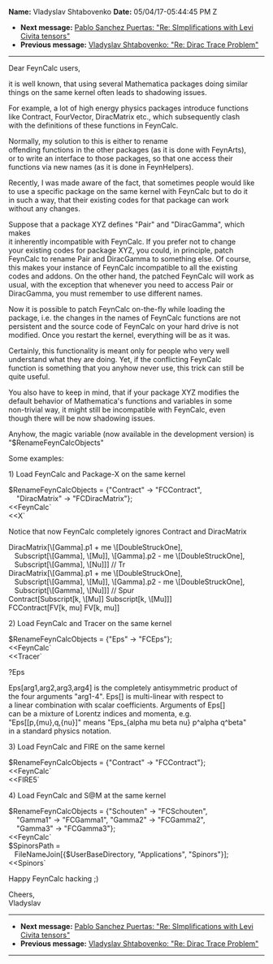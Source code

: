 **Name:** Vladyslav Shtabovenko
**Date:** 05/04/17-05:44:45 PM Z

  - **Next message:** [Pablo Sanchez Puertas: "Re: SImplifications with
    Levi Civita tensors"](1230.html)
  - **Previous message:** [Vladyslav Shtabovenko: "Re: Dirac Trace
    Problem"](1228.html)

-----

Dear FeynCalc users,  

it is well known, that using several Mathematica packages doing
similar  
things on the same kernel often leads to shadowing issues.  

For example, a lot of high energy physics packages introduce functions  
like Contract, FourVector, DiracMatrix etc., which subsequently clash  
with the definitions of these functions in FeynCalc.  

Normally, my solution to this is either to rename  
offending functions in the other packages (as it is done with
FeynArts),  
or to write an interface to those packages, so that one access their  
functions via new names (as it is done in FeynHelpers).  

Recently, I was made aware of the fact, that sometimes people would
like  
to use a specific package on the same kernel with FeynCalc but to do
it  
in such a way, that their existing codes for that package can work  
without any changes.  

Suppose that a package XYZ defines "Pair" and "DiracGamma", which
makes  
it inherently incompatible with FeynCalc. If you prefer not to change  
your existing codes for package XYZ, you could, in principle, patch  
FeynCalc to rename Pair and DiracGamma to something else. Of course,  
this makes your instance of FeynCalc incompatible to all the existing  
codes and addons. On the other hand, the patched FeynCalc will work as  
usual, with the exception that whenever you need to access Pair or  
DiracGamma, you must remember to use different names.  

Now it is possible to patch FeynCalc on-the-fly while loading the  
package, i.e. the changes in the names of FeynCalc functions are not  
persistent and the source code of FeynCalc on your hard drive is not  
modified. Once you restart the kernel, everything will be as it was.  

Certainly, this functionality is meant only for people who very well  
understand what they are doing. Yet, if the conflicting FeynCalc  
function is something that you anyhow never use, this trick can still
be  
quite useful.  

You also have to keep in mind, that if your package XYZ modifies the  
default behavior of Mathematica's functions and variables in some  
non-trivial way, it might still be incompatible with FeynCalc, even  
though there will be now shadowing issues.  

Anyhow, the magic variable (now available in the development version)
is  
"$RenameFeynCalcObjects"  

Some examples:  

1\) Load FeynCalc and Package-X on the same kernel  

$RenameFeynCalcObjects = {"Contract" -\> "FCContract",  
    "DiracMatrix" -\> "FCDiracMatrix"};  
<<FeynCalc\`  
<<X\`  

Notice that now FeynCalc completely ignores Contract and DiracMatrix  

DiracMatrix[\\[Gamma].p1 + me \\[DoubleStruckOne],  
   Subscript[\\[Gamma], \\[Mu]],
\\[Gamma].p2 - me \\[DoubleStruckOne],  
   Subscript[\\[Gamma], \\[Nu]]] // Tr  
DiracMatrix[\\[Gamma].p1 + me \\[DoubleStruckOne],  
   Subscript[\\[Gamma], \\[Mu]],
\\[Gamma].p2 - me \\[DoubleStruckOne],  
   Subscript[\\[Gamma], \\[Nu]]] // Spur  
Contract[Subscript[k, \\[Mu]] Subscript[k,
\\[Mu]]]  
FCContract[FV[k, mu] FV[k, mu]]  

2\) Load FeynCalc and Tracer on the same kernel  

$RenameFeynCalcObjects = {"Eps" -\> "FCEps"};  
<<FeynCalc\`  
<<Tracer\`  

?Eps  

Eps[arg1,arg2,arg3,arg4] is the completely antisymmetric product
of  
the four arguments "arg1-4". Eps[] is multi-linear with respect
to  
a linear combination with scalar coefficients. Arguments of
Eps[]  
can be a mixture of Lorentz indices and momenta, e.g.  
"Eps[[p,{mu},q,{nu}]" means "Eps\_{alpha mu beta nu} p^alpha
q^beta"  
in a standard physics notation.  

3\) Load FeynCalc and FIRE on the same kernel  

$RenameFeynCalcObjects = {"Contract" -\> "FCContract"};  
<<FeynCalc\`  
<<FIRE5\`  

4\) Load FeynCalc and S@M at the same kernel  

$RenameFeynCalcObjects = {"Schouten" -\> "FCSchouten",  
    "Gamma1" -\> "FCGamma1", "Gamma2" -\> "FCGamma2",  
    "Gamma3" -\> "FCGamma3"};  
<<FeynCalc\`  
$SpinorsPath =  
   FileNameJoin[{$UserBaseDirectory, "Applications",
"Spinors"}];  
<<Spinors\`  

Happy FeynCalc hacking ;)  

Cheers,  
Vladyslav  

-----

  - **Next message:** [Pablo Sanchez Puertas: "Re: SImplifications with
    Levi Civita tensors"](1230.html)
  - **Previous message:** [Vladyslav Shtabovenko: "Re: Dirac Trace
    Problem"](1228.html)

-----

